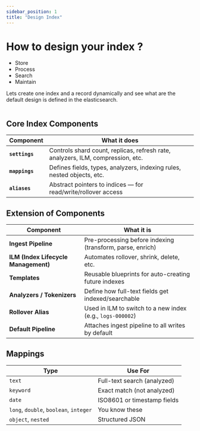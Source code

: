 ```yaml
---
sidebar_position: 1
title: "Design Index"
---
```


# How to design your index ? 

- Store
- Process
- Search
- Maintain

Lets create one index and a record dynamically and see what are the default design is defined in the elasticsearch. 
```bash

```

## Core Index Components

| Component      | What it does                                                                    |
| -------------- | ------------------------------------------------------------------------------- |
| **`settings`** | Controls shard count, replicas, refresh rate, analyzers, ILM, compression, etc. |
| **`mappings`** | Defines fields, types, analyzers, indexing rules, nested objects, etc.          |
| **`aliases`**  | Abstract pointers to indices — for read/write/rollover access                   |

## Extension of Components

| Component                            | What it is                                                 |
| ------------------------------------ | ---------------------------------------------------------- |
| **Ingest Pipeline**                  | Pre-processing before indexing (transform, parse, enrich)  |
| **ILM (Index Lifecycle Management)** | Automates rollover, shrink, delete, etc.                   |
| **Templates**                        | Reusable blueprints for auto-creating future indexes       |
| **Analyzers / Tokenizers**           | Define how full-text fields get indexed/searchable         |
| **Rollover Alias**                   | Used in ILM to switch to a new index (e.g., `logs-000002`) |
| **Default Pipeline**                 | Attaches ingest pipeline to all writes by default          |


## Mappings

| Type                                   | Use For                     |
| -------------------------------------- | --------------------------- |
| `text`                                 | Full-text search (analyzed) |
| `keyword`                              | Exact match (not analyzed)  |
| `date`                                 | ISO8601 or timestamp fields |
| `long`, `double`, `boolean`, `integer` | You know these              |
| `object`, `nested`                     | Structured JSON             |
